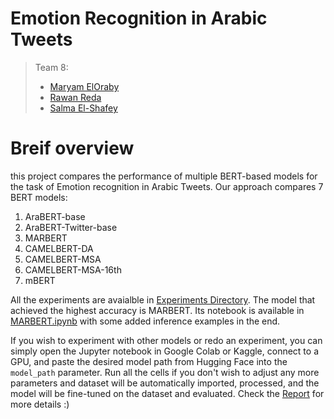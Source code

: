 # Emotion Recognition in Arabic Tweets
> Team 8:
> - [Maryam ElOraby](https://github.com/mareloraby)
> - [Rawan Reda](https://github.com/RawanReda)
> - [Salma El-Shafey](https://github.com/salma-elshafey)




# Breif overview
this project compares the performance of multiple BERT-based models for the task of Emotion recognition in Arabic Tweets.
Our approach compares 7 BERT models:
1. AraBERT-base
2. AraBERT-Twitter-base 
3. MARBERT
4. CAMELBERT-DA
5. CAMELBERT-MSA
6. CAMELBERT-MSA-16th
7. mBERT

All the experiments are avaialble in [Experiments Directory](./Experiments). The model that achieved the highest accuracy is MARBERT. Its notebook is available in [MARBERT.ipynb](/MARBERT.ipynb) with some added inference examples in the end.

If you wish to experiment with other models or redo an experiment, you can simply open the Jupyter notebook in Google Colab or Kaggle, connect to a GPU, and paste the desired model path from Hugging Face into the ```model_path``` parameter. Run all the cells if you don't wish to adjust any more parameters and dataset will be automatically imported, processed, and the model will be fine-tuned on the dataset and evaluated. Check the [Report](/Report.pdf) for more details :)





